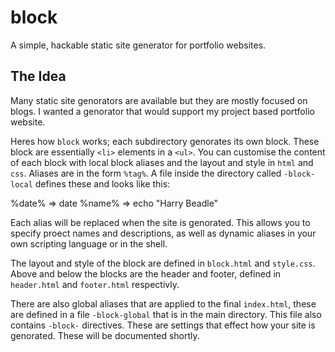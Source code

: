 # block
A simple, hackable static site generator for portfolio websites.

## The Idea

Many static site genorators are available but they are mostly focused on blogs. I wanted a genorator that would support my project based portfolio website.

Heres how `block` works; each subdirectory genorates its own block. These block are essentially `<li>` elements in a `<ul>`. You can customise the content of each block with local block aliases and the layout and style in `html` and `css`. Aliases are in the form `%tag%`. A file inside the directory called `-block-local` defines these and looks like this:

  %date% => date
  %name% => echo "Harry Beadle"

Each alias will be replaced when the site is genorated. This allows you to specify proect names and descriptions, as well as dynamic aliases in your own scripting language or in the shell.

The layout and style of the block are defined in `block.html` and `style.css`. Above and below the blocks are the header and footer, defined in `header.html` and `footer.html` respectivly.

There are also global aliases that are applied to the final `index.html`, these are defined in a file `-block-global` that is in the main directory. This file also contains `-block-` directives. These are settings that effect how your site is genorated. These will be documented shortly.
